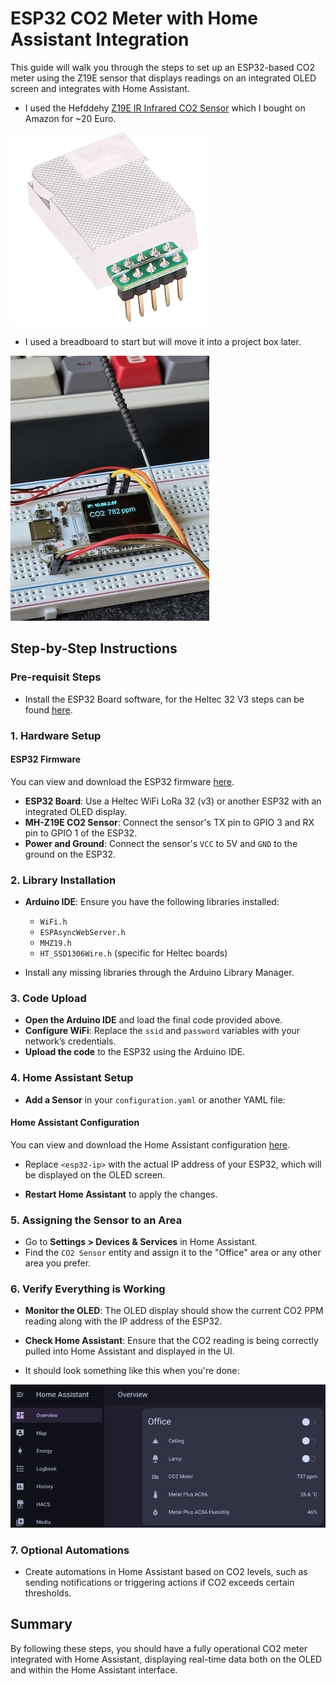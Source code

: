 
# ESP32 CO2 Meter with Home Assistant Integration

This guide will walk you through the steps to set up an ESP32-based CO2 meter using the Z19E sensor that displays readings on an integrated OLED screen and integrates with Home Assistant.

- I used the Hefddehy [Z19E IR Infrared CO2 Sensor](https://amzn.eu/d/8lvjU5Q) which I bought on Amazon for ~20 Euro.

![Z19E](./images/Z19E.png)

- I used a breadboard to start but will move it into a project box later.

![Prototype](./images/prototype.jpeg)

## Step-by-Step Instructions

### Pre-requisit Steps

- Install the ESP32 Board software, for the Heltec 32 V3 steps can be found [here](https://github.com/HelTecAutomation/Heltec_ESP32).

### 1. **Hardware Setup**

#### ESP32 Firmware

You can view and download the ESP32 firmware [here](./esp32_code.ino).

- **ESP32 Board**: Use a Heltec WiFi LoRa 32 (v3) or another ESP32 with an integrated OLED display.
- **MH-Z19E CO2 Sensor**: Connect the sensor's TX pin to GPIO 3 and RX pin to GPIO 1 of the ESP32.
- **Power and Ground**: Connect the sensor's `VCC` to 5V and `GND` to the ground on the ESP32.

### 2. **Library Installation**

- **Arduino IDE**: Ensure you have the following libraries installed:
  - `WiFi.h`
  - `ESPAsyncWebServer.h`
  - `MHZ19.h`
  - `HT_SSD1306Wire.h` (specific for Heltec boards)

- Install any missing libraries through the Arduino Library Manager.

### 3. **Code Upload**

- **Open the Arduino IDE** and load the final code provided above.
- **Configure WiFi**: Replace the `ssid` and `password` variables with your network’s credentials.
- **Upload the code** to the ESP32 using the Arduino IDE.

### 4. **Home Assistant Setup**

- **Add a Sensor** in your `configuration.yaml` or another YAML file:

#### Home Assistant Configuration

You can view and download the Home Assistant configuration [here](./config/home_assistant.yaml).

- Replace `<esp32-ip>` with the actual IP address of your ESP32, which will be displayed on the OLED screen.

- **Restart Home Assistant** to apply the changes.

### 5. **Assigning the Sensor to an Area**

- Go to **Settings > Devices & Services** in Home Assistant.
- Find the `CO2 Sensor` entity and assign it to the "Office" area or any other area you prefer.

### 6. **Verify Everything is Working**

- **Monitor the OLED**: The OLED display should show the current CO2 PPM reading along with the IP address of the ESP32.
- **Check Home Assistant**: Ensure that the CO2 reading is being correctly pulled into Home Assistant and displayed in the UI.

- It should look something like this when you're done:

![Result](./images/result.png)

### 7. **Optional Automations**

- Create automations in Home Assistant based on CO2 levels, such as sending notifications or triggering actions if CO2 exceeds certain thresholds.

## Summary

By following these steps, you should have a fully operational CO2 meter integrated with Home Assistant, displaying real-time data both on the OLED and within the Home Assistant interface.
